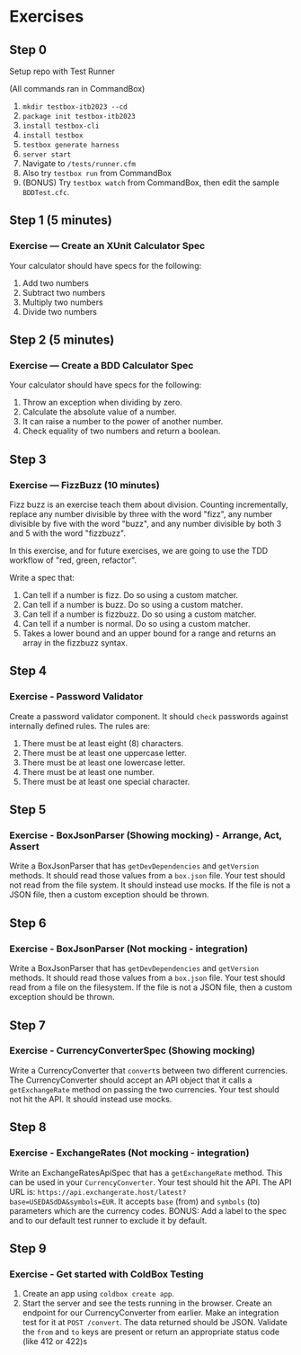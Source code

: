# Exercises

## Step 0

Setup repo with Test Runner

(All commands ran in CommandBox)
1. `mkdir testbox-itb2023 --cd`
2. `package init testbox-itb2023`
3. `install testbox-cli`
4. `install testbox`
5. `testbox generate harness`
6. `server start`
7. Navigate to `/tests/runner.cfm`
8. Also try `testbox run` from CommandBox
9. (BONUS) Try `testbox watch` from CommandBox, then edit the sample `BDDTest.cfc`.

## Step 1 (5 minutes)
### Exercise — Create an XUnit Calculator Spec
Your calculator should have specs for the following:
1. Add two numbers
2. Subtract two numbers
3. Multiply two numbers
4. Divide two numbers

## Step 2 (5 minutes)
### Exercise — Create a BDD Calculator Spec
Your calculator should have specs for the following:
1. Throw an exception when dividing by zero.
2. Calculate the absolute value of a number.
3. It can raise a number to the power of another number.
4. Check equality of two numbers and return a boolean.

## Step 3
### Exercise — FizzBuzz (10 minutes)
Fizz buzz is an exercise teach them about division. Counting incrementally, replace any number divisible by three with the word "fizz", any number divisible by five with the word "buzz", and any number divisible by both 3 and 5 with the word "fizzbuzz".

In this exercise, and for future exercises, we are going to use the TDD workflow of "red, green, refactor".

Write a spec that:
1. Can tell if a number is fizz. Do so using a custom matcher.
2. Can tell if a number is buzz. Do so using a custom matcher.
3. Can tell if a number is fizzbuzz. Do so using a custom matcher.
4. Can tell if a number is normal. Do so using a custom matcher.
5. Takes a lower bound and an upper bound for a range and returns an array in the fizzbuzz syntax.

## Step 4
### Exercise - Password Validator
Create a password validator component. It should `check` passwords against internally defined rules.
The rules are:
1. There must be at least eight (8) characters.
2. There must be at least one uppercase letter.
3. There must be at least one lowercase letter.
4. There must be at least one number.
5. There must be at least one special character.

## Step 5
### Exercise - BoxJsonParser (Showing mocking) - Arrange, Act, Assert
Write a BoxJsonParser that has `getDevDependencies` and `getVersion` methods.
It should read those values from a `box.json` file.
Your test should not read from the file system.  It should instead use mocks.
If the file is not a JSON file, then a custom exception should be thrown.

## Step 6
### Exercise - BoxJsonParser (Not mocking - integration)
Write a BoxJsonParser that has `getDevDependencies` and `getVersion` methods.
It should read those values from a `box.json` file.
Your test should read from a file on the filesystem.
If the file is not a JSON file, then a custom exception should be thrown.

## Step 7
### Exercise - CurrencyConverterSpec (Showing mocking)
Write a CurrencyConverter that `convert`s between two different currencies.
The CurrencyConverter should accept an API object that it calls a `getExchangeRate` method on passing the two currencies.
Your test should not hit the API.  It should instead use mocks.

## Step 8
### Exercise - ExchangeRates (Not mocking - integration)
Write an ExchangeRatesApiSpec that has a `getExchangeRate` method.
This can be used in your `CurrencyConverter`.
Your test should hit the API.
The API URL is: `https://api.exchangerate.host/latest?base=USEDASdDA&symbols=EUR`.
It accepts `base` (from) and `symbols` (to) parameters which are the currency codes.
BONUS: Add a label to the spec and to our default test runner to exclude it by default.

## Step 9
### Exercise - Get started with ColdBox Testing
1. Create an app using `coldbox create app`.
2. Start the server and see the tests running in the browser.
Create an endpoint for our CurrencyConverter from earlier.
Make an integration test for it at `POST /convert`.
The data returned should be JSON.
Validate the `from` and `to` keys are present or return an appropriate status code (like 412 or 422)s

